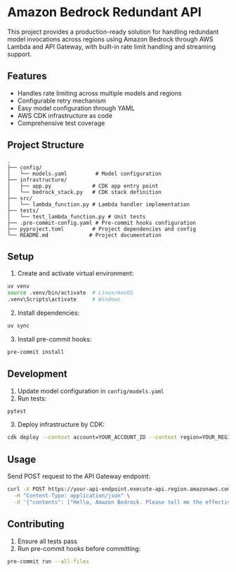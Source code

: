 # Amazon Bedrock Redundant API

This project provides a production-ready solution for handling redundant model invocations across regions using Amazon Bedrock through AWS Lambda and API Gateway, with built-in rate limit handling and streaming support.

## Features

- Handles rate limiting across multiple models and regions
- Configurable retry mechanism
- Easy model configuration through YAML
- AWS CDK infrastructure as code
- Comprehensive test coverage

## Project Structure

```
.
├── config/
│   └── models.yaml         # Model configuration
├── infrastructure/
│   ├── app.py             # CDK app entry point
│   └── bedrock_stack.py   # CDK stack definition
├── src/
│   └── lambda_function.py # Lambda handler implementation
├── tests/
│   └── test_lambda_function.py # Unit tests
├── .pre-commit-config.yaml # Pre-commit hooks configuration
├── pyproject.toml         # Project dependencies and config
└── README.md             # Project documentation
```

## Setup

1. Create and activate virtual environment:
```bash
uv venv
source .venv/bin/activate  # Linux/macOS
.venv\Scripts\activate     # Windows
```

2. Install dependencies:
```bash
uv sync
```

3. Install pre-commit hooks:
```bash
pre-commit install
```

## Development

1. Update model configuration in `config/models.yaml`
2. Run tests:
```bash
pytest
```

3. Deploy infrastructure by CDK:
```bash
cdk deploy --context account=YOUR_ACCOUNT_ID --context region=YOUR_REGION
```

## Usage

Send POST request to the API Gateway endpoint:

```bash
curl -X POST https://your-api-endpoint.execute-api.region.amazonaws.com/prod/ \
  -H "Content-Type: application/json" \
  -d '{"contents": ["Hello, Amazon Bedrock. Please tell me the effective use cases."]}'
```

## Contributing

1. Ensure all tests pass
2. Run pre-commit hooks before committing:
```bash
pre-commit run --all-files
```